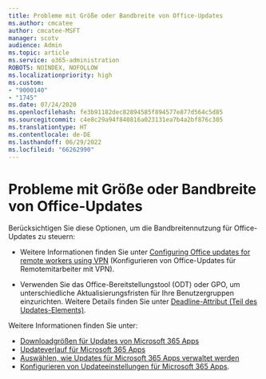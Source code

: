 ```yaml
---
title: Probleme mit Größe oder Bandbreite von Office-Updates
ms.author: cmcatee
author: cmcatee-MSFT
manager: scotv
audience: Admin
ms.topic: article
ms.service: o365-administration
ROBOTS: NOINDEX, NOFOLLOW
ms.localizationpriority: high
ms.custom:
- "9000140"
- "1745"
ms.date: 07/24/2020
ms.openlocfilehash: fe3b91182dec82894585f894577e877d564c5d85
ms.sourcegitcommit: c4e8c29a94f840816a023131ea7b4a2bf876c305
ms.translationtype: HT
ms.contentlocale: de-DE
ms.lasthandoff: 06/29/2022
ms.locfileid: "66262990"
---
```

# <a name="size-or-bandwidth-concerns-with-office-updates"></a>Probleme mit Größe oder Bandbreite von Office-Updates

Berücksichtigen Sie diese Optionen, um die Bandbreitennutzung für Office-Updates zu steuern:

-   Weitere Informationen finden Sie unter [Configuring Office updates for remote workers using VPN](https://techcommunity.microsoft.com/t5/office-365-blog/configuring-office-365-proplus-updates-for-remote-workers-using/ba-p/1253491) (Konfigurieren von Office-Updates für Remotemitarbeiter mit VPN).  
    
-   Verwenden Sie das Office-Bereitstellungstool (ODT) oder GPO, um unterschiedliche Aktualisierungsfristen für Ihre Benutzergruppen einzurichten. Weitere Details finden Sie unter [Deadline-Attribut (Teil des Updates-Elements)](https://docs.microsoft.com/deployoffice/configuration-options-for-the-office-2016-deployment-tool#deadline-attribute-part-of-updates-element).
    
Weitere Informationen finden Sie unter:  
- [Downloadgrößen für Updates von Microsoft 365 Apps](https://docs.microsoft.com/officeupdates/download-sizes-office365-proplus-updates)  
- [Updateverlauf für Microsoft 365 Apps](https://docs.microsoft.com/officeupdates/update-history-microsoft365-apps-by-date)  
- [Auswählen, wie Updates für Microsoft 365 Apps verwaltet werden](https://docs.microsoft.com/deployoffice/choose-how-manage-updates-microsoft-365-apps)  
- [Konfigurieren von Updateeinstellungen für Microsoft 365 Apps](https://docs.microsoft.com/deployoffice/configure-update-settings-microsoft-365-apps).